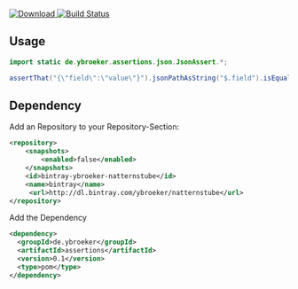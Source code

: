 [ ![Download](https://api.bintray.com/packages/ybroeker/assertions/assertions/images/download.svg) ](https://bintray.com/ybroeker/assertions/assertions/_latestVersion)
[![Build Status](https://travis-ci.org/ybroeker/assertions.svg?branch=master)](https://travis-ci.org/ybroeker/assertions)

## Usage


```java
import static de.ybroeker.assertions.json.JsonAssert.*;

assertThat("{\"field\":\"value\"}").jsonPathAsString("$.field").isEqualTo("value");
```


## Dependency

Add an Repository to your Repository-Section:

```xml
<repository>
    <snapshots>
        <enabled>false</enabled>
    </snapshots>
    <id>bintray-ybroeker-natternstube</id>
    <name>bintray</name>
     <url>http://dl.bintray.com/ybroeker/natternstube</url>
</repository>
```

Add the Dependency

```xml
<dependency>
  <groupId>de.ybroeker</groupId>
  <artifactId>assertions</artifactId>
  <version>0.1</version>
  <type>pom</type>
</dependency>
```
